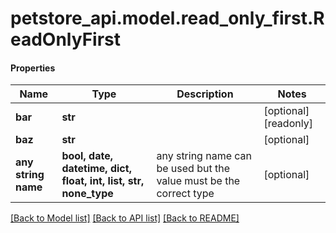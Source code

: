 # petstore_api.model.read_only_first.ReadOnlyFirst

#### Properties
Name | Type | Description | Notes
------------ | ------------- | ------------- | -------------
**bar** | **str** |  | [optional] [readonly] 
**baz** | **str** |  | [optional] 
**any string name** | **bool, date, datetime, dict, float, int, list, str, none_type** | any string name can be used but the value must be the correct type | [optional]

[[Back to Model list]](../../README.md#documentation-for-models) [[Back to API list]](../../README.md#documentation-for-api-endpoints) [[Back to README]](../../README.md)

